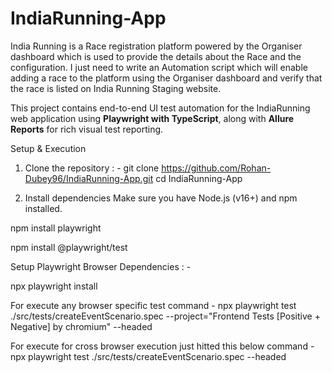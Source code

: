 # IndiaRunning-App
India Running is a Race registration platform powered by the Organiser dashboard which is used to provide the details about the Race and the configuration. I just need to write an Automation script which will enable adding a race to the platform using the Organiser dashboard and verify that the race is listed on India Running Staging website.

This project contains end-to-end UI test automation for the IndiaRunning web application using **Playwright with TypeScript**, along with **Allure Reports** for rich visual test reporting.

Setup & Execution
1. Clone the repository : - 
git clone https://github.com/Rohan-Dubey96/IndiaRunning-App.git
cd IndiaRunning-App

2. Install dependencies
Make sure you have Node.js (v16+) and npm installed.

npm install playwright

npm install @playwright/test

Setup Playwright Browser Dependencies : -

npx playwright install

For execute any browser specific test command - 
npx playwright test ./src/tests/createEventScenario.spec --project="Frontend Tests [Positive + Negative] by chromium" --headed

For execute for cross browser execution just hitted this below command -
npx playwright test ./src/tests/createEventScenario.spec --headed
